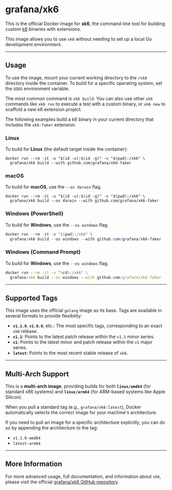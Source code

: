 # grafana/xk6

This is the official Docker image for **xk6**, the command-line tool for building custom [k6](https://github.com/grafana/k6) binaries with extensions.

This image allows you to use `xk6` without needing to set up a local Go development environment.

-----

## Usage

To use the image, mount your current working directory to the `/xk6` directory inside the container. To build for a specific operating system, set the `GOOS` environment variable.

The most common command is `xk6 build`. You can also use other `xk6` commands like `xk6 run` to execute a test with a custom binary, or `xk6 new` to scaffold a new k6 extension project.

The following examples build a k6 binary in your current directory that includes the `xk6-faker` extension.

### Linux

To build for **Linux** (the default target inside the container):

```shell
docker run --rm -it -u "$(id -u):$(id -g)" -v "$(pwd):/xk6" \
  grafana/xk6 build --with github.com/grafana/xk6-faker
```

### macOS

To build for **macOS**, use the `--os darwin` flag.

```shell
docker run --rm -it -u "$(id -u):$(id -g)" -v "$(pwd):/xk6" \
  grafana/xk6 build --os darwin --with github.com/grafana/xk6-faker
```

### Windows (PowerShell)

To build for **Windows**, use the `--os windows` flag.

```powershell
docker run --rm -it -v "${pwd}:/xk6" \
  grafana/xk6 build --os windows --with github.com/grafana/xk6-faker
```

### Windows (Command Prompt)

To build for **Windows**, use the `--os windows` flag.

```cmd
docker run --rm -it -v "%cd%:/xk6" \
  grafana/xk6 build --os windows --with github.com/grafana/xk6-faker
```

-----

## Supported Tags

This image uses the official `golang` image as its base. Tags are available in several formats to provide flexibility:

  * **`v1.1.0`**, **`v1.0.0`**, etc.: The most specific tags, corresponding to an exact `xk6` release.
  * **`v1.1`**: Points to the latest patch release within the `v1.1` minor series.
  * **`v1`**: Points to the latest minor and patch release within the `v1` major series.
  * **`latest`**: Points to the most recent stable release of `xk6`.

-----

## Multi-Arch Support

This is a **multi-arch image**, providing builds for both **`linux/amd64`** (for standard x86 systems) and **`linux/arm64`** (for ARM-based systems like Apple Silicon).

When you pull a standard tag (e.g., `grafana/xk6:latest`), Docker automatically selects the correct image for your machine's architecture.

If you need to pull an image for a specific architecture explicitly, you can do so by appending the architecture to the tag:

  * `v1.1.0-amd64`
  * `latest-arm64`

-----

## More Information

For more advanced usage, full documentation, and information about `xk6`, please visit the official [grafana/xk6 GitHub repository](https://github.com/grafana/xk6).
